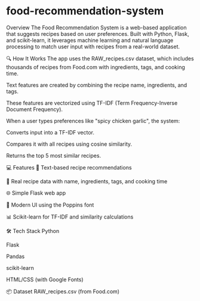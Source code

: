 # food-recommendation-system
Overview
The Food Recommendation System is a web-based application that suggests recipes based on user preferences. Built with Python, Flask, and scikit-learn, it leverages machine learning and natural language processing to match user input with recipes from a real-world dataset.

🔍 How It Works
The app uses the RAW_recipes.csv dataset, which includes thousands of recipes from Food.com with ingredients, tags, and cooking time.

Text features are created by combining the recipe name, ingredients, and tags.

These features are vectorized using TF-IDF (Term Frequency-Inverse Document Frequency).

When a user types preferences like "spicy chicken garlic", the system:

Converts input into a TF-IDF vector.

Compares it with all recipes using cosine similarity.

Returns the top 5 most similar recipes.

💻 Features
🧠 Text-based recipe recommendations

🥘 Real recipe data with name, ingredients, tags, and cooking time

🌐 Simple Flask web app

🎨 Modern UI using the Poppins font

📊 Scikit-learn for TF-IDF and similarity calculations

🛠️ Tech Stack
Python

Flask

Pandas

scikit-learn

HTML/CSS (with Google Fonts)

📦 Dataset
RAW_recipes.csv (from Food.com)
